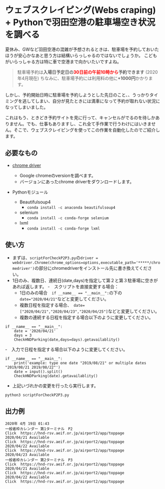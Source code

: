 # ウェブスクレイピング(Webs craping) + Pythonで羽田空港の駐車場空き状況を調べる
 夏休み、GWなど羽田空港の混雑が予想されるときは、駐車場を予約しておいたほうが安心かなあと思う方は結構いらっしゃるのではないでしょうか。
こどもがいらっしゃる方は特に車で空港まで向かいたいですよね。


> 駐車場予約は<b>入場日予定日の<font color='red'>30日前の午前10時から</font>予約できます</b> (2020年4月現在)
> ちなみに、駐車場予約には利用料の他に<b>+1000円</b>かかります。

しかし、予約開始日時に駐車場を予約しようとした先日のこと、、うっかりタイミングを逃してしまい、自分が見たときには満車になって予約が取れない状況になってしまいました。

これはもう、ときどき予約サイトを見に行って、キャンセルがでるのを待しかありません。でも、仕事もありますし、これ全て手作業で行うわけにはいきません。そこで、ウェブスクレイピングを使ってこの作業を自動化したのでご紹介します。


## 必要なもの

- [chrome driver](https://chromedriver.chromium.org/)
    - Google chromeのversionを調べます。
    - バージョンにあったchrome driverをダウンロードします。

- Pythonモジュール    
    - Beautifulsoup4
        - `conda install -c anaconda beautifulsoup4`
    - selenium
        - ` conda install -c conda-forge selenium `    
    - lxml
        - ` conda install -c conda-forge lxml `

## 使い方
- まずは、`scriptForCheckP2P3.py`の`driver = webdriver.Chrome(chrome_options=options,executable_path='*****/chromedriver')`の部分にchromedriverをインストール先に書き換えてください。
- 1日のみ、複数日、連続日(date,days)を指定して第２と第３駐車場に空きがあれば返します。
-　スクリプトを直接変更する場合：
  - 1日のみの場合　`if __name__ == "__main__":`の下の`date="2020/04/21"`などと変更してください。
  - 複数日程を指定する場合、　`date=["2020/04/21","2020/04/23","2020/04/25"]`などと変更してください。
  - 複数の連続する日程を指定する場合以下のように変更してください。

```
if __name__ == "__main__":
    date = '2020/04/21'
    days = 3
    CheckHNDParking(date,days=days).getavailablity()

```
-　入力で日程を指定する場合以下のように変更してください。
```
if __name__ == "__main__":
    print('example: type one date "2019/08/21" or multiple dates "2019/08/21 2019/08/22"')
    date = input().split()
    CheckHNDParking(date).getavailablity()
```
- 上記いづれかの変更を行ったら実行します。
```
python3 scriptForCheckP2P3.py
```

## 出力例
```
2020年 4月 19日 01:43
一般者枠カレンダー 第1ターミナル　P2
Click  https://hnd-rsv.aeif.or.jp/airport2/app/toppage
2020/04/21 Available
Click  https://hnd-rsv.aeif.or.jp/airport2/app/toppage
2020/04/22 Available
Click  https://hnd-rsv.aeif.or.jp/airport2/app/toppage
2020/04/23 Available
一般者枠カレンダー 第2ターミナル　P3
Click  https://hnd-rsv.aeif.or.jp/airport2/app/toppage
2020/04/21 Available
Click  https://hnd-rsv.aeif.or.jp/airport2/app/toppage
2020/04/22 Available
Click  https://hnd-rsv.aeif.or.jp/airport2/app/toppage
```
